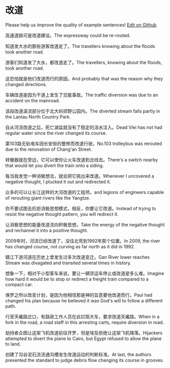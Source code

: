 # 改道

Please help us improve the quality of example sentences! [Edit on Github](https://github.com/jiyushe/jiyu-example-sentence-source/blob/main/chinese/gaidao.md)

<p><span class="chinese">高速道路可是改道建设。</span><span class="english">The expressway could be re-routed.</span></p>

<p><span class="chinese">知道发大水的那些游客改道走了。</span><span class="english">The travellers knowing about the floods took another road.</span></p>

<p><span class="chinese">游客们知道发了大水，都改道走了。</span><span class="english">The travellers, knowing about the floods, took another road.</span></p>

<p><span class="chinese">这恐怕就是他们改道而行的原因。</span><span class="english">And probably that was the reason why they changed directions.</span></p>

<p><span class="chinese">车辆改道是因为干道上发生了交能事故。</span><span class="english">The traffic diversion was due to an accident on the mainroad.</span></p>

<p><span class="chinese">该段改道溪流部分位于北大屿郊野公园内。</span><span class="english">The diverted stream falls partly in the Lantau North Country Park.</span></p>

<p><span class="chinese">自从河流改道之后，死亡湖盆就没有了稳定的活水注入。</span><span class="english">Dead Vlei has not had regular water since the river changed its course.</span></p>

<p><span class="chinese">第103路无轨电车因长安街的整修而改道行驶。</span><span class="english">No.103 trolleybus was rerouted due to the renovation of Chang'an Street.</span></p>

<p><span class="chinese">转辙器就在旁边，它可以使你让火车改道到岔线去。</span><span class="english">There's a switch nearby that would let you divert the train onto a siding.</span></p>

<p><span class="chinese">每当我发觉一种消极想法，就会把它挑出来改道。</span><span class="english">Whenever I uncovered a negative thought, I plucked it out and redirected it.</span></p>

<p><span class="chinese">众多的可以让长江这样的大河改道的工程师。</span><span class="english">and legions of engineers capable of rerouting giant rivers like the Yangtze.</span></p>

<p><span class="chinese">你不要试图去抗拒消极思想模式，相反，你要让它改道。</span><span class="english">Instead of trying to resist the negative thought pattern, you will redirect it.</span></p>

<p><span class="chinese">让消极思想的能量改道流向积极思想。</span><span class="english">Take the energy of the negative thought and rechannel it into a positive thought.</span></p>

<p><span class="chinese">2009年时，河流已经改道了，没往北弯到1992年那个位置。</span><span class="english">In 2009, the river has changed course, not curving as far north as it did in 1992.</span></p>

<p><span class="chinese">赣江下游河道在历史上曾发生过多次改道变迁。</span><span class="english">Gan River lower reaches Stream was divagated and transited several times in history.</span></p>

<p><span class="chinese">想象一下，相对于小型客车来说，要让一辆货运车停止或改道是多么难。</span><span class="english">Imagine how hard it would be to stop or redirect a freight train compared to a compact car.</span></p>

<p><span class="chinese">保罗之所以改变计划，是因为他相信那是神的旨意要他改道而行。</span><span class="english">Paul had changed his plan because he believed it was God's will to follow a different path.</span></p>

<p><span class="chinese">行至天巉路岔口，有路政工作人员在此拦阻大车，要求改道天巉路。</span><span class="english">When in a fork in the road, a road staff in this arresting carts, require diversion in road.</span></p>

<p><span class="chinese">劫持者企图让这架飞机改道前往开罗，但是埃及拒绝让这架飞机降落。</span><span class="english">Hijackers attempted to divert the plane to Cairo, but Egypt refused to allow the plane to land.</span></p>

<p><span class="chinese">创建了沟谷泥石流流通沟槽发生改道运动的判断标准。</span><span class="english">At last, the authors presented the standard to judge debris flow changing its course in grooves.</span></p>

